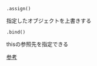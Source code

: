 `.assign()`

指定したオブジェクトを上書きする


`.bind()`

thisの参照先を指定できる

[参考](https://reffect.co.jp/html/javascript-bind)
